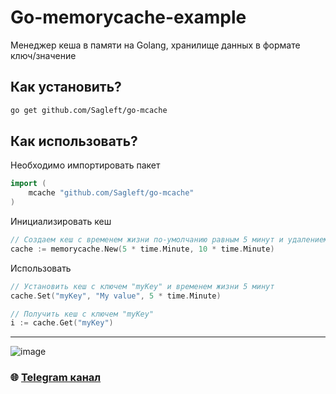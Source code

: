 # Go-memorycache-example
Менеджер кеша в памяти на Golang, хранилище данных в формате ключ/значение


## Как установить?

```bash
go get github.com/Sagleft/go-mcache
```

## Как использовать?

Необходимо импортировать пакет

```go
import (
	mcache "github.com/Sagleft/go-mcache"
)
```

Инициализировать кеш

```go
// Создаем кеш с временем жизни по-умолчанию равным 5 минут и удалением просроченного кеша каждые 10 минут
cache := memorycache.New(5 * time.Minute, 10 * time.Minute)
```

Использовать

```go
// Установить кеш с ключем "myKey" и временем жизни 5 минут
cache.Set("myKey", "My value", 5 * time.Minute)

// Получить кеш с ключем "myKey"
i := cache.Get("myKey")
```

---

![image](https://github.com/Sagleft/Sagleft/raw/master/image.png)

### :globe_with_meridians: [Telegram канал](https://t.me/+VIvd8j6xvm9iMzhi)
